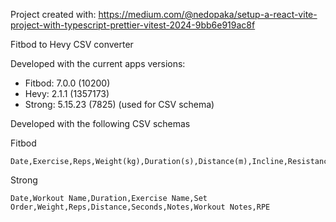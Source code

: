 Project created with: https://medium.com/@nedopaka/setup-a-react-vite-project-with-typescript-prettier-vitest-2024-9bb6e919ac8f

Fitbod to Hevy CSV converter

Developed with the current apps versions:
- Fitbod: 7.0.0 (10200)
- Hevy: 2.1.1 (1357173)
- Strong: 5.15.23 (7825) (used for CSV schema)

Developed with the following CSV schemas

Fitbod
```csv
Date,Exercise,Reps,Weight(kg),Duration(s),Distance(m),Incline,Resistance,isWarmup,Note,multiplier
```

Strong
```csv
Date,Workout Name,Duration,Exercise Name,Set Order,Weight,Reps,Distance,Seconds,Notes,Workout Notes,RPE
```